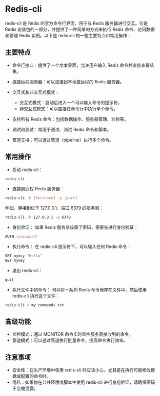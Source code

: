 # Redis-cli

redis-cli 是 Redis 的官方命令行界面，用于与 Redis 服务器进行交互。它是 Redis 安装包的一部分，并提供了一种简单的方式来执行 Redis 命令、访问数据和管理 Redis 实例。以下是 redis-cli 的一些主要特点和常用操作：

## 主要特点

-   命令行接口：提供了一个文本界面，允许用户输入 Redis 命令并直接查看结果。

-   连接远程服务器：可以连接到本地或远程的 Redis 服务器。

-   交互式和非交互式模式：

    -   交互式模式：启动后进入一个可以输入命令的提示符。
    -   非交互式模式：可以直接在命令行中执行单个命令。

-   支持所有 Redis 命令：包括数据操作、服务器管理、监控等。

-   调试和测试：常用于调试、测试 Redis 命令和脚本。

-   管道支持：可以通过管道（pipeline）执行多个命令。

## 常用操作

-   启动 redis-cli：

```bash
redis-cli
```

-   连接到远程 Redis 服务器：

```bash
redis-cli -h [hostname] -p [port]
```

例如，连接到位于 127.0.0.1、端口 6379 的服务器：

```bash
redis-cli -h 127.0.0.1 -p 6379
```

-   身份验证：
    如果 Redis 服务器设置了密码，需要先进行身份验证：

```bash
AUTH [password]
```

-   执行命令：
    在 redis-cli 提示符下，可以输入任何 Redis 命令：

```bash
SET mykey "Hello"
GET mykey
```

-   退出 redis-cli：

```bash
quit
```

-   执行文件中的命令：
    可以将一系列 Redis 命令保存在文件中，然后使用 redis-cli 执行这个文件：

```bash
redis-cli < my_commands.txt
```

## 高级功能

-   监控模式：通过 MONITOR 命令实时监控服务器接收到的命令。
-   管道模式：可以通过管道执行批量命令，提高命令执行效率。

## 注意事项

-   安全性：在生产环境中使用 redis-cli 时应该小心，尤其是在执行可能修改数据或配置的命令时。
-   隐私：如果你在公共环境或脚本中使用 redis-cli 进行身份验证，请确保密码不会被泄露。
